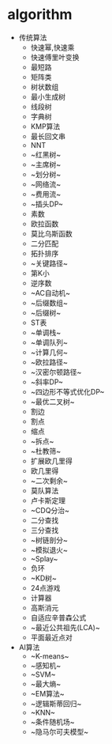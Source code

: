 # algorithm
* 传统算法
  * 快速幂,快速乘
  * 快速傅里叶变换
  * 最短路
  * 矩阵类
  * 树状数组
  * 最小生成树
  * 线段树
  * 字典树
  * KMP算法
  * 最长回文串
  * NNT
  * ~红黑树~
  * ~主席树~
  * ~划分树~
  * ~网络流~
  * ~费用流~
  * ~插头DP~
  * 素数
  * 欧拉函数
  * 莫比乌斯函数
  * 二分匹配
  * 拓扑排序
  * ~关键路径~
  * 第K小
  * 逆序数
  * ~AC自动机~
  * ~后缀数组~
  * ~后缀树~
  * ST表
  * ~单调栈~
  * ~单调队列~
  * ~计算几何~
  * ~欧拉路径~
  * ~汉密尔顿路径~
  * ~斜率DP~
  * ~四边形不等式优化DP~
  * ~最优二叉树~
  * 割边
  * 割点
  * 缩点
  * ~拆点~
  * ~杜教筛~
  * 扩展欧几里得
  * 欧几里得
  * ~二次剩余~
  * 莫队算法
  * 卢卡斯定理
  * ~CDQ分治~
  * 二分查找
  * 三分查找
  * ~树链剖分~
  * ~模拟退火~
  * ~Splay~
  * 负环
  * ~KD树~
  * 24点游戏
  * 计算器
  * 高斯消元
  * 自适应辛普森公式
  * ~最近公共祖先(LCA)~
  * 平面最近点对
* AI算法
  * ~K-means~
  * ~感知机~
  * ~SVM~
  * ~最大熵~
  * ~EM算法~
  * ~逻辑斯蒂回归~
  * ~KNN~
  * ~条件随机场~
  * ~隐马尔可夫模型~
